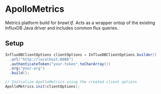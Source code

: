 # ApolloMetrics
Metrics platform build for *brawl.tf*. Acts as a wrapper ontop of the existing InfluxDB Java driver and includes common flux queries.

## Setup

```java
InfluxDBClientOptions clientOptions = InfluxDBClientOptions.builder()
  .url("http://localhost:8086")
  .authenticateToken("your-token".toCharArray())
  .org("your-org")
  .build();

// Initialize ApolloMetrics using the created client options
ApolloMetrics.init(clientOptions);
```
